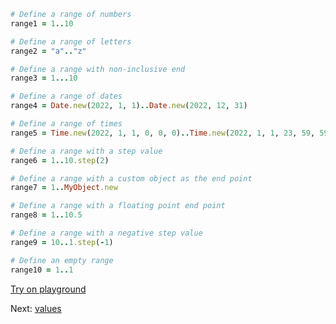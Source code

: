 ```rb
# Define a range of numbers
range1 = 1..10

# Define a range of letters
range2 = "a".."z"

# Define a range with non-inclusive end
range3 = 1...10

# Define a range of dates
range4 = Date.new(2022, 1, 1)..Date.new(2022, 12, 31)

# Define a range of times
range5 = Time.new(2022, 1, 1, 0, 0, 0)..Time.new(2022, 1, 1, 23, 59, 59)

# Define a range with a step value
range6 = 1..10.step(2)

# Define a range with a custom object as the end point
range7 = 1..MyObject.new

# Define a range with a floating point end point
range8 = 1..10.5

# Define a range with a negative step value
range9 = 10..1.step(-1)

# Define an empty range
range10 = 1..1
```

[Try on playground](https://onecompiler.com/ruby/3yh7dhbz9)

Next: [values](/2022/11/10/functions.html)
